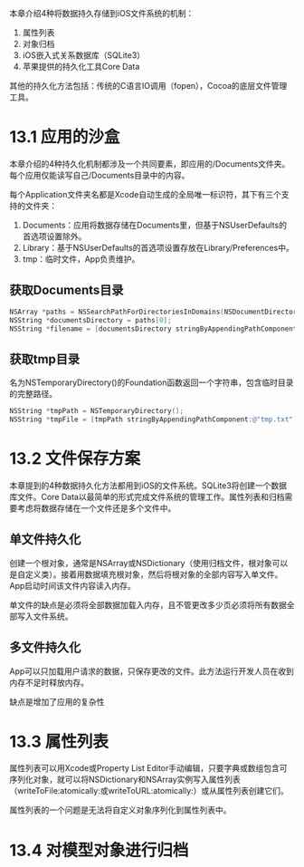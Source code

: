 本章介绍4种将数据持久存储到iOS文件系统的机制：

1. 属性列表
2. 对象归档
3. iOS嵌入式关系数据库（SQLite3）
4. 苹果提供的持久化工具Core Data

其他的持久化方法包括：传统的C语言IO调用（fopen），Cocoa的底层文件管理工具。

# 13.1 应用的沙盒

本章介绍的4种持久化机制都涉及一个共同要素，即应用的/Documents文件夹。每个应用仅能读写自己/Documents目录中的内容。

每个Application文件夹名都是Xcode自动生成的全局唯一标识符，其下有三个支持的文件夹：

1. Documents：应用将数据存储在Documents里，但基于NSUserDefaults的首选项设置除外。
2. Library：基于NSUserDefaults的首选项设置存放在Library/Preferences中。
3. tmp：临时文件，App负责维护。

## 获取Documents目录

```objective-c
NSArray *paths = NSSearchPathForDirectoriesInDomains(NSDocumentDirectory, NSUserDomainMask, YES);
NSString *documentsDirectory = paths[0];
NSString *filename = [documentsDirectory stringByAppendingPathComponent:@"theFile.txt"]; // 完成此调用后，就可以使用filename来创建、读写文件了。
```

## 获取tmp目录

名为NSTemporaryDirectory()的Foundation函数返回一个字符串，包含临时目录的完整路径。

```objective-c
NSString *tmpPath = NSTemporaryDirectory();
NSString *tmpFile = [tmpPath stringByAppendingPathComponent:@"tmp.txt"];
```

# 13.2 文件保存方案

本章提到的4种数据持久化方法都用到iOS的文件系统。SQLite3将创建一个数据库文件。Core Data以最简单的形式完成文件系统的管理工作。属性列表和归档需要考虑将数据存储在一个文件还是多个文件中。

## 单文件持久化

创建一个根对象，通常是NSArray或NSDictionary（使用归档文件，根对象可以是自定义类）。接着用数据填充根对象，然后将根对象的全部内容写入单文件。App启动时间该文件内容读入内存。

单文件的缺点是必须将全部数据加载入内存，且不管更改多少页必须将所有数据全部写入文件系统。

## 多文件持久化

App可以只加载用户请求的数据，只保存更改的文件。此方法运行开发人员在收到内存不足时释放内存。

缺点是增加了应用的复杂性

# 13.3 属性列表

属性列表可以用Xcode或Property List Editor手动编辑，只要字典或数组包含可序列化对象，就可以将NSDictionary和NSArray实例写入属性列表（writeToFile:atomically:或writeToURL:atomically:）或从属性列表创建它们。

属性列表的一个问题是无法将自定义对象序列化到属性列表中。

# 13.4 对模型对象进行归档

